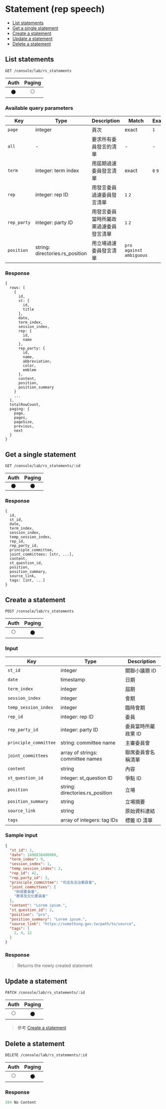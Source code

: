 # Statement (rep speech)

- [List statements](#list-statements)
- [Get a single statement](#get-a-single-statement)
- [Create a statement](#create-a-statement)
- [Update a statement](#update-a-statement)
- [Delete a statement](#delete-a-statement)

## List statements
```
GET /console/lab/rs_statements
```

| Auth | Paging |
| :---: | :---: |
| 🌑 | 🌕 |

### Available query parameters

| Key | Type | Description | Match | Example |
| --- | --- | --- | --- | --- |
| `page` | integer | 頁次 | exact | `1` |
| `all` | - | 要求所有委員發言的清單 | - | - |
| `term` | integer: term index | 用屆期過濾委員發言清單 | exact | `8` `9` |
| `rep` | integer: rep ID | 用發言委員過濾委員發言清單 | `1` `2` |
| `rep_party` | integer: party ID | 用發言委員當時所屬政黨過濾委員發言清單 | `1` `2` |
| `position` | string: directories.rs_position | 用立場過濾委員發言清單 | `pro` `against` `ambiguous` |

### Response
```
{
  rows: [
    {
      id,
      st: {
        id,
        title
      },
      date,
      term_index,
      session_index,
      rep: {
        id,
        name
      },
      rep_party: {
        id,
        name,
        abbreviation,
        color,
        emblem
      },
      content,
      position,
      position_summary
    }
    ...
  ],
  totalRowCount,
  paging: {
    page,
    pages,
    pageSize,
    previous,
    next
  }
}
```

## Get a single statement
```
GET /console/lab/rs_statements/:id
```

| Auth | Paging |
| :---: | :---: |
| 🌑 | 🌑 |

### Response
```
{
  id,
  st_id,
  date,
  term_index,
  session_index,
  temp_session_index,
  rep_id,
  rep_party_id,
  principle_committee,
  joint_committees: [str, ...],
  content,
  st_question_id,
  position,
  position_summary,
  source_link,
  tags: [int, ...]
}
```

## Create a statement
```
POST /console/lab/rs_statements
```

| Auth | Paging |
| :---: | :---: |
| 🌕 | 🌑 |

### Input

| Key | Type | Description |
| --- | --- | --- |
| `st_id` | integer | 關聯小議題 ID |
| `date` | timestamp | 日期 |
| `term_index` | integer | 屆期 |
| `session_index` | integer | 會期 |
| `temp_session_index` | integer | 臨時會期 |
| `rep_id` | integer: rep ID | 委員 |
| `rep_party_id` | integer: party ID | 委員當時所屬政黨 ID |
| `principle_committee` | string: committee name | 主審委員會 |
| `joint_committees` | array of strings: committee names | 聯席委員會名稱清單 |
| `content` | string | 內容 |
| `st_question_id` | integer: st_question ID | 爭點 ID |
| `position` | string: directories.rs_position | 立場 |
| `position_summary` | string | 立場摘要 |
| `source_link` | string | 原始資料連結 |
| `tags` | array of integers: tag IDs | 標籤 ID 清單 |

### Sample input
```json
{
  "st_id": 1,
  "date": 1498838400000,
  "term_index": 9,
  "session_index": 1,
  "temp_session_index": 2,
  "rep_id": 42,
  "rep_party_id": 3,
  "principle_committee": "司法及法治委員會",
  "joint_committees": [
    "財政委員會",
    "教育及文化委員會"
  ],
  "content": "Lorem ipsum.",
  "st_question_id": 2,
  "position": "pro",
  "position_summary": "Lorem ipsum.",
  "source_link": "https://something.gov.tw/path/to/source",
  "tags": [
    2, 4, 12
  ]
}
```

### Response
> Returns the newly created statement

## Update a statement
```
PATCH /console/lab/rs_statements/:id
```

| Auth | Paging |
| :---: | :---: |
| 🌕 | 🌑 |

> 參考 [Create a statement](#create-a-statement)

## Delete a statement
```
DELETE /console/lab/rs_statements/:id
```

| Auth | Paging |
| :---: | :---: |
| 🌕 | 🌑 |

### Response
```javascript
204 No Content
```
